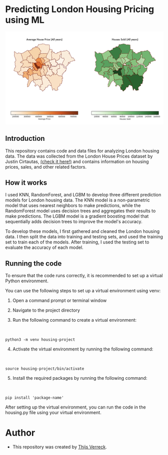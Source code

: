 # Predicting London Housing Pricing using ML


<img src="geomap_git.png"  width="600" >

## Introduction 

This repository contains code and data files for analyzing London housing data. The data was collected from the London House Prices dataset by Justin Cirtautas, [(check it here!)](https://www.kaggle.com/code/justinas/house-prices-in-london/notebook) and contains information on housing prices, sales, and other related factors. 

## How it works 
I used KNN, RandomForest, and LGBM to develop three different prediction models for London housing data. The KNN model is a non-parametric model that uses nearest neighbors to make predictions, while the RandomForest model uses decision trees and aggregates their results to make predictions. The LGBM model is a gradient boosting model that sequentially adds decision trees to improve the model's accuracy.

To develop these models, I first gathered and cleaned the London housing data. I then split the data into training and testing sets, and used the training set to train each of the models. After training, I used the testing set to evaluate the accuracy of each model.

## Running the code

To ensure that the code runs correctly, it is recommended to set up a virtual Python environment.

You can use the following steps to set up a virtual environment using venv:

1. Open a command prompt or terminal window


2. Navigate to the project directory


3. Run the following command to create a virtual environment:

<br>

    python3 -m venv housing-project
    
    
4. Activate the virtual environment by running the following command:
<br>

    source housing-project/bin/activate
    
    
5. Install the required packages by running the following command:


<br>

    pip install 'package-name'
    
After setting up the virtual environment, you can run the code in the housing.py file using your virtual environment.

# Author
- This repository was created by [Thijs Verreck](https://twitter.com/thijsverreck).
